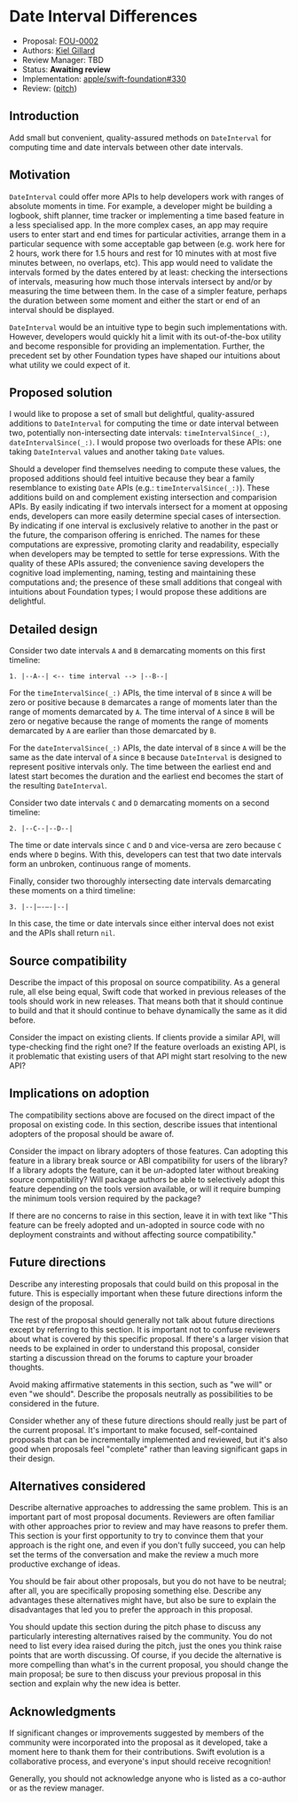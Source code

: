 # Date Interval Differences

* Proposal: [FOU-0002](0002-date-interval-differences.md)
* Authors: [Kiel Gillard](https://github.com/kielgillard)
* Review Manager: TBD
* Status: **Awaiting review**
* Implementation: [apple/swift-foundation#330](https://github.com/apple/swift-foundation/pull/330)
* Review: ([pitch](https://forums.swift.org/...))

## Introduction

Add small but convenient, quality-assured methods on `DateInterval` for computing time and date intervals between other date intervals.

## Motivation

`DateInterval` could offer more APIs to help developers work with ranges of absolute moments in time. For example, a developer might be building a logbook, shift planner, time tracker or implementing a time based feature in a less specialised app. In the more complex cases, an app may require users to enter start and end times for particular activities, arrange them in a particular sequence with some acceptable gap between (e.g. work here for 2 hours, work there for 1.5 hours and rest for 10 minutes with at most five minutes between, no overlaps, etc). This app would need to validate the intervals formed by the dates entered by at least: checking the intersections of intervals, measuring how much those intervals intersect by and/or by measuring the time between them. In the case of a simpler feature, perhaps the duration between some moment and either the start or end of an interval should be displayed.

`DateInterval` would be an intuitive type to begin such implementations with. However, developers would quickly hit a limit with its out-of-the-box utility and become responsible for providing an implementation. Further, the precedent set by other Foundation types have shaped our intuitions about what utility we could expect of it.

## Proposed solution

I would like to propose a set of small but delightful, quality-assured additions to `DateInterval` for computing the time or date interval between two, potentially non-intersecting date intervals: `timeIntervalSince(_:)`, `dateIntervalSince(_:)`. I would propose two overloads for these APIs: one taking `DateInterval` values and another taking `Date` values.

Should a developer find themselves needing to compute these values, the proposed additions should feel intuitive because they bear a family resemblance to existing `Date` APIs (e.g.: `timeIntervalSince(_:)`). These additions build on and complement existing intersection and comparision APIs. By easily indicating if two intervals intersect for a moment at opposing ends, developers can more easily determine special cases of intersection. By indicating if one interval is exclusively relative to another in the past or the future, the comparison offering is enriched. The names for these computations are expressive, promoting clarity and readability, especially when developers may be tempted to settle for terse expressions. With the quality of these APIs assured; the convenience saving developers the cognitive load implementing, naming, testing and maintaining these computations and; the presence of these small additions that congeal with intuitions about Foundation types; I would propose these additions are delightful.

## Detailed design

Consider two date intervals `A` and `B` demarcating moments on this first timeline:
```
1. |--A--| <-- time interval --> |--B--|
```
For the `timeIntervalSince(_:)` APIs, the time interval of `B` since `A` will be zero or positive because `B` demarcates a range of moments later than the range of moments demarcated by `A`. The time interval of `A` since `B` will be zero or negative because the range of moments the range of moments demarcated by `A` are earlier than those demarcated by `B`.

For the `dateIntervalSince(_:)` APIs, the date interval of `B` since `A` will be the same as the date interval of `A` since `B` because `DateInterval` is designed to represent positive intervals only. The time between the earliest end and latest start becomes the duration and the earliest end becomes the start of the resulting `DateInterval`.

Consider two date intervals `C` and `D` demarcating moments on a second timeline:
```
2. |--C--|--D--|
```
The time or date intervals since `C` and `D` and vice-versa are zero because `C` ends where `D` begins. With this, developers can test that two date intervals form an unbroken, continuous range of moments.

Finally, consider two thoroughly intersecting date intervals demarcating these moments on a third timeline:
```
3. |--|—-—-|--|
```
In this case, the time or date intervals since either interval does not exist and the APIs shall return `nil`.

## Source compatibility

Describe the impact of this proposal on source compatibility. As a general rule, all else being equal, Swift code that worked in previous releases of the tools should work in new releases. That means both that it should continue to build and that it should continue to behave dynamically the same as it did before.

Consider the impact on existing clients. If clients provide a similar API, will type-checking find the right one? If the feature overloads an existing API, is it problematic that existing users of that API might start resolving to the new API?

## Implications on adoption

The compatibility sections above are focused on the direct impact of the proposal on existing code. In this section, describe issues that intentional adopters of the proposal should be aware of.

Consider the impact on library adopters of those features. Can adopting this feature in a library break source or ABI compatibility for users of the library? If a library adopts the feature, can it be *un*-adopted later without breaking source compatibility? Will package authors be able to selectively adopt this feature depending on the tools version available, or will it require bumping the minimum tools version required by the package?

If there are no concerns to raise in this section, leave it in with text like "This feature can be freely adopted and un-adopted in source code with no deployment constraints and without affecting source compatibility."

## Future directions

Describe any interesting proposals that could build on this proposal in the future. This is especially important when these future directions inform the design of the proposal.

The rest of the proposal should generally not talk about future directions except by referring to this section. It is important not to confuse reviewers about what is covered by this specific proposal. If there's a larger vision that needs to be explained in order to understand this proposal, consider starting a discussion thread on the forums to capture your broader thoughts.

Avoid making affirmative statements in this section, such as "we will" or even "we should". Describe the proposals neutrally as possibilities to be considered in the future.

Consider whether any of these future directions should really just be part of the current proposal. It's important to make focused, self-contained proposals that can be incrementally implemented and reviewed, but it's also good when proposals feel "complete" rather than leaving significant gaps in their design.

## Alternatives considered

Describe alternative approaches to addressing the same problem. This is an important part of most proposal documents. Reviewers are often familiar with other approaches prior to review and may have reasons to prefer them. This section is your first opportunity to try to convince them that your approach is the right one, and even if you don't fully succeed, you can help set the terms of the conversation and make the review a much more productive exchange of ideas.

You should be fair about other proposals, but you do not have to be neutral; after all, you are specifically proposing something else. Describe any advantages these alternatives might have, but also be sure to explain the disadvantages that led you to prefer the approach in this proposal.

You should update this section during the pitch phase to discuss any particularly interesting alternatives raised by the community. You do not need to list every idea raised during the pitch, just the ones you think raise points that are worth discussing. Of course, if you decide the alternative is more compelling than what's in the current proposal, you should change the main proposal; be sure to then discuss your previous proposal in this section and explain why the new idea is better.

## Acknowledgments

If significant changes or improvements suggested by members of the community were incorporated into the proposal as it developed, take a moment here to thank them for their contributions. Swift evolution is a collaborative process, and everyone's input should receive recognition!

Generally, you should not acknowledge anyone who is listed as a co-author or as the review manager.
